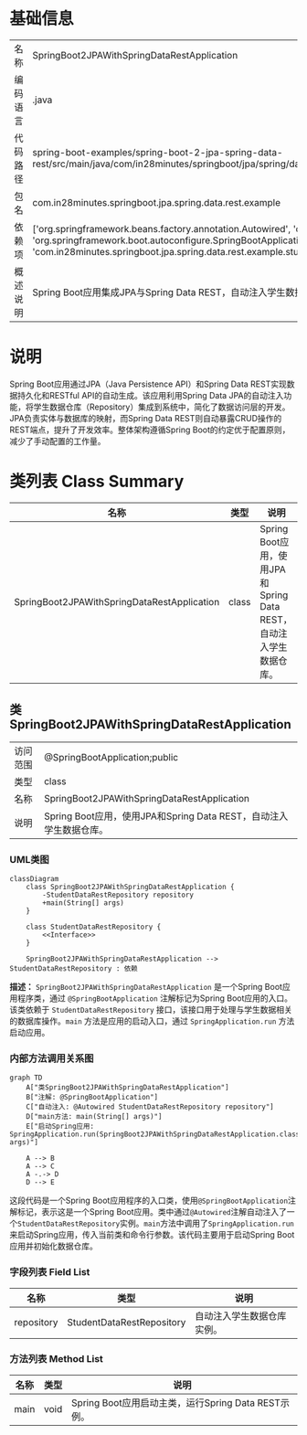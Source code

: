 # 基础信息

|      |      |
|------|------|
| 名称 | SpringBoot2JPAWithSpringDataRestApplication |
| 编码语言 | .java |
| 代码路径 | spring-boot-examples/spring-boot-2-jpa-spring-data-rest/src/main/java/com/in28minutes/springboot/jpa/spring/data/rest/example/SpringBoot2JPAWithSpringDataRestApplication.java |
| 包名 | com.in28minutes.springboot.jpa.spring.data.rest.example |
| 依赖项 | ['org.springframework.beans.factory.annotation.Autowired', 'org.springframework.boot.SpringApplication', 'org.springframework.boot.autoconfigure.SpringBootApplication', 'com.in28minutes.springboot.jpa.spring.data.rest.example.student.StudentDataRestRepository'] |
| 概述说明 | Spring Boot应用集成JPA与Spring Data REST，自动注入学生数据仓库。 |

# 说明

Spring Boot应用通过JPA（Java Persistence API）和Spring Data REST实现数据持久化和RESTful API的自动生成。该应用利用Spring Data JPA的自动注入功能，将学生数据仓库（Repository）集成到系统中，简化了数据访问层的开发。JPA负责实体与数据库的映射，而Spring Data REST则自动暴露CRUD操作的REST端点，提升了开发效率。整体架构遵循Spring Boot的约定优于配置原则，减少了手动配置的工作量。

# 类列表 Class Summary

| 名称   | 类型  | 说明 |
|-------|------|-------------|
| SpringBoot2JPAWithSpringDataRestApplication | class | Spring Boot应用，使用JPA和Spring Data REST，自动注入学生数据仓库。 |



## 类 SpringBoot2JPAWithSpringDataRestApplication

|      |      |
|------|------|
| 访问范围 | @SpringBootApplication;public |
| 类型 | class |
| 名称 | SpringBoot2JPAWithSpringDataRestApplication |
| 说明 | Spring Boot应用，使用JPA和Spring Data REST，自动注入学生数据仓库。 |


### UML类图

```mermaid
classDiagram
    class SpringBoot2JPAWithSpringDataRestApplication {
        -StudentDataRestRepository repository
        +main(String[] args)
    }

    class StudentDataRestRepository {
        <<Interface>>
    }

    SpringBoot2JPAWithSpringDataRestApplication --> StudentDataRestRepository : 依赖
```

**描述：**
`SpringBoot2JPAWithSpringDataRestApplication` 是一个Spring Boot应用程序类，通过 `@SpringBootApplication` 注解标记为Spring Boot应用的入口。该类依赖于 `StudentDataRestRepository` 接口，该接口用于处理与学生数据相关的数据库操作。`main` 方法是应用的启动入口，通过 `SpringApplication.run` 方法启动应用。


### 内部方法调用关系图

```mermaid
graph TD
    A["类SpringBoot2JPAWithSpringDataRestApplication"]
    B["注解: @SpringBootApplication"]
    C["自动注入: @Autowired StudentDataRestRepository repository"]
    D["main方法: main(String[] args)"]
    E["启动Spring应用: SpringApplication.run(SpringBoot2JPAWithSpringDataRestApplication.class, args)"]

    A --> B
    A --> C
    A -.-> D
    D --> E
```

这段代码是一个Spring Boot应用程序的入口类，使用`@SpringBootApplication`注解标记，表示这是一个Spring Boot应用。类中通过`@Autowired`注解自动注入了一个`StudentDataRestRepository`实例。`main`方法中调用了`SpringApplication.run`来启动Spring应用，传入当前类和命令行参数。该代码主要用于启动Spring Boot应用并初始化数据仓库。

### 字段列表 Field List

| 名称  | 类型  | 说明 |
|-------|-------|------|
| repository | StudentDataRestRepository | 自动注入学生数据仓库实例。 |

### 方法列表 Method List

| 名称  | 类型  | 说明 |
|-------|-------|------|
| main | void | Spring Boot应用启动主类，运行Spring Data REST示例。 |




